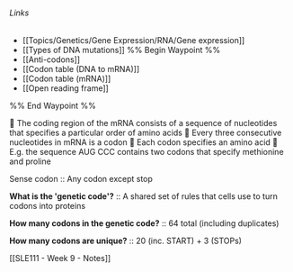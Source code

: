 ###### Links
- [[Topics/Genetics/Gene Expression/RNA/Gene expression]]
- [[Types of DNA mutations]]
%% Begin Waypoint %%
- [[Anti-codons]]
- [[Codon table (DNA to mRNA)]]
- [[Codon table (mRNA)]]
- [[Open reading frame]]

%% End Waypoint %%

 The coding region of the mRNA consists of a sequence of nucleotides that specifies a particular order of amino acids  Every three consecutive nucleotides in mRNA is a codon  Each codon specifies an amino acid  E.g. the sequence AUG CCC contains two codons that specify methionine and proline

Sense codon :: Any codon except stop

**What is the 'genetic code'?** :: A shared set of rules that cells use to turn codons into proteins

**How many codons in the genetic code?** :: 64 total (including duplicates)

**How many codons are unique?** :: 20 (inc. START) + 3 (STOPs)


[[SLE111 - Week 9 - Notes]]


